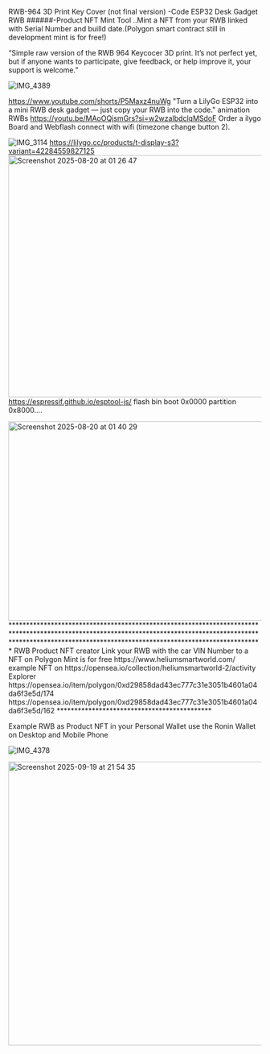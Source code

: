 RWB-964 3D Print Key Cover (not final version)
-Code ESP32 Desk Gadget RWB
######-Product NFT Mint Tool ..Mint a NFT from your RWB linked with Serial Number and builld date.(Polygon smart contract still in development mint is for free!)

“Simple raw version of the RWB 964 Keycocer 3D print. It’s not perfect yet, but if anyone wants to participate, give feedback, or help improve it, your support is welcome.”

![IMG_4389](https://github.com/user-attachments/assets/4ac56b49-57d6-4047-8d39-24f5984cebe2)



https://www.youtube.com/shorts/P5Maxz4nuWg 
"Turn a LilyGo ESP32 into a mini RWB desk gadget — just copy your RWB into the code."
 animation RWBs
https://youtu.be/MAoOQjsmGrs?si=w2wzaIbdclqMSdoF
Order a 
ilygo Board and Webflash connect with wifi (timezone change button 2).


![IMG_3114](https://github.com/user-attachments/assets/2d05325f-2056-46a6-ac55-c5bdf97cf6e7)
https://lilygo.cc/products/t-display-s3?variant=42284559827125
<img width="812" height="481" alt="Screenshot 2025-08-20 at 01 26 47" src="https://github.com/user-attachments/assets/867d0aca-a20c-4e2a-8b32-30166b654bfc" />
https://espressif.github.io/esptool-js/ flash bin boot 0x0000 partition 0x8000....

<img width="1195" height="396" alt="Screenshot 2025-08-20 at 01 40 29" src="https://github.com/user-attachments/assets/7d785e89-3980-4bc8-9ae4-a89242465693" />
**********************************************************************************************************************************************************************************************************************
RWB Product NFT creator Link your RWB with the car VIN Number to a NFT on Polygon Mint is for free
https://www.heliumsmartworld.com/
example NFT on https://opensea.io/collection/heliumsmartworld-2/activity Explorer
https://opensea.io/item/polygon/0xd29858dad43ec777c31e3051b4601a04da6f3e5d/174
https://opensea.io/item/polygon/0xd29858dad43ec777c31e3051b4601a04da6f3e5d/162
********************************************

Example RWB as Product NFT in your Personal Wallet use the Ronin Wallet on Desktop and Mobile Phone 

![IMG_4378](https://github.com/user-attachments/assets/58294b18-907a-4438-9568-75bcb2927f8e)



<img width="1621" height="564" alt="Screenshot 2025-09-19 at 21 54 35" src="https://github.com/user-attachments/assets/52365526-ded5-438e-b219-c29e98590dfc" />
